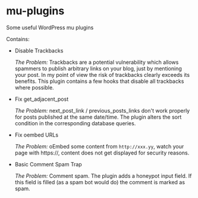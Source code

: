mu-plugins
==========

Some useful WordPress mu plugins

Contains:

*   Disable Trackbacks
   
    *The Problem:* Trackbacks are a potential vulnerability which allows spammers to publish arbitrary links on your blog, just by mentioning your post.
    In my point of view the risk of trackbacks clearly exceeds its benefits. This plugin contains a few hooks that disable all trackbacks where possible.

*   Fix get_adjacent_post
   
    *The Problem:* next_post_link / previous_posts_links don't work properly for posts published at the same date/time. The plugin alters the sort condition in the corresponding database queries.
  
*   Fix oembed URLs
   
    *The Problem:* oEmbed some content from `http://xxx.yy`, watch your page with https://, content does not get displayed for security reasons.

*   Basic Comment Spam Trap
   
    *The Problem:* Comment spam. The plugin adds a honeypot input field. If this field is filled (as a spam bot would do) the comment is marked as spam.

